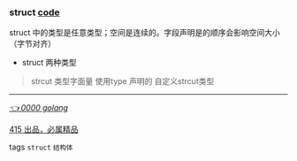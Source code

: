 ### struct [code](demo/struct/struct_test.go)
struct 中的类型是任意类型；空间是连续的。字段声明是的顺序会影响空间大小（字节对齐）
- struct 两种类型
>  strcut 类型字面量
>  使用type 声明的 自定义strcut类型

---
*[👈 0000 golang](0000golang.md)*

[415 出品，必属精品](../note.md) 

tags `struct` `结构体`